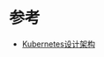 

# 参考

* [Kubernetes设计架构](https://www.kubernetes.org.cn/kubernetes%E8%AE%BE%E8%AE%A1%E6%9E%B6%E6%9E%84)
